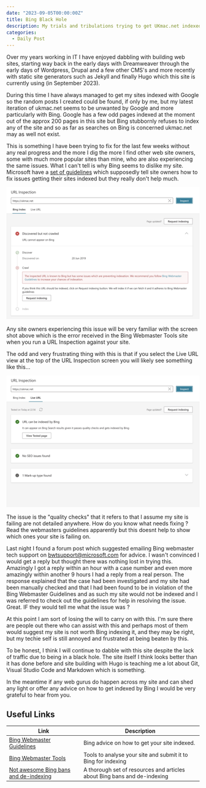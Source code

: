 ```yaml
---
date: "2023-09-05T00:00:00Z"
title: Bing Black Hole
description: My trials and tribulations trying to get UKmac.net indexed by Bing
categories:
  - Daily Post
---
```

Over my years working in IT I have enjoyed dabbling with building web sites, starting way back in the early days with Dreamweaver through the early days of Wordpress, Drupal and a few other CMS's and more recently with static site generators such as Jekyll and finally Hugo which this site is currently using (in September 2023).

During this time I have always managed to get my sites indexed with Google so the random posts I created could be found, if only by me, but my latest iteration of ukmac.net seems to be unwanted by Google and more particularly with Bing. Google has a few odd pages indexed at the moment out of the approx 200 pages in this site but Bing stubbornly refuses to index any of the site and so as far as searches on Bing is concerned ukmac.net may as well not exist.

This is something I have been trying to fix for the last few weeks without any real progress and the more I dig the more I find other web site owners, some with much more popular sites than mine, who are also experiencing the same issues. What I can't tell is why Bing seems to dislike my site. Microsoft have a [set of guidelines](https://www.bing.com/webmasters/help/webmaster-guidelines-30fba23a) which supposedly tell site owners how to fix issues getting their sites indexed but they really don't help much. 

![Discovered not crawled](notcrawled.jpg)

Any site owners experiencing this issue will be very familiar with the screen shot above which is the error received in the Bing Webmaster Tools site when you run a URL Inspection against your site.

The odd and very frustrating thing with this is that if you select the Live URL view at the top of the URL Inspection screen you will likely see something like this...

![URL Can be indexed](liveurl.jpg)

The issue is the "quality checks" that it refers to that I assume my site is failing are not detailed anywhere. How do you know what needs fixing ? Read the webmasters guidelines apparently but this doesnt help to show which ones your site is failing on.

Last night I found a forum post which suggested emailing Bing webmaster tech support on bwtsupport@microsoft.com for advice. I wasn't convinced I would get a reply but thought there was nothing lost in trying this. Amazingly I got a reply within an hour with a case number and even more amazingly within another 9 hours I had a reply from a real person. The response explained that the case had been investigated and my site had been manually checked and that I had been found to be in violation of the Bing Webmaster Guidelines and as such my site would not be indexed and I was referred to check out the guidelines for help in resolving the issue. Great. IF they would tell me what the issue was ?

At this point I am sort of losing the will to carry on with this. I'm sure there are people out there who can assist with this and perhaps most of them would suggest my site is not worth Bing indexing it, and they may be right, but my techie self is still annoyed and frustrated at being beaten by this.

To be honest, I think I will continue to dabble with this site despite the lack of traffic due to being in a black hole. The site itself I think looks better than it has done before and site building with Hugo is teaching me a lot about Git, Visual Studio Code and Markdown which is something.

In the meantime if any web gurus do happen across my site and can shed any light or offer any advice on how to get indexed by Bing I would be very grateful to hear from you.

## Useful Links

|Link|Description|
|--------|----|
|[Bing Webmaster Guidelines](https://www.bing.com/webmasters/help/webmaster-guidelines-30fba23a)| Bing advice on how to get your site indexed. |
|[Bing Webmaster Tools](https://www.bing.com/webmasters)| Tools to analyse your site and submit it to Bing for indexing |
|[Not awesome Bing bans and de-indexing](https://github.com/nafnlj/not-awesome-bing-bans-and-deindexing)| A thorough set of resources and articles about Bing bans and de-indexing |
